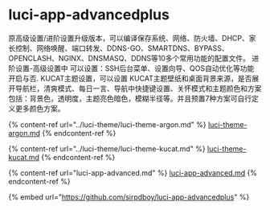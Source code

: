 # luci-app-advancedplus

原高级设置/进阶设置升级版本，可以编译保存系统、网络、防火墙、DHCP、家长控制、网络唤醒、端口转发、DDNS-GO、SMARTDNS、BYPASS、OPENCLASH、NGINX、DNSMASQ、DDNS等10多个常用功能的配置文件。
进阶设置-高级设置中 可以设置：SSH后台菜单、设置向导、QOS自动优化等功能 开启与否.
KUCAT主题设置，可以设置 KUCAT主题壁纸和桌面背景来源，是否展开导航栏，清爽模式、每日一言、导航中快捷键设置、关怀模式和主题颜色和方案包括：背景色，透明度，主题亮色暗色，模糊半径等。并且预置7种方案可自行定义更多颜色方案。

{% content-ref url="../luci-theme/luci-theme-argon.md" %}
[luci-theme-argon.md](../luci-theme/luci-theme-argon.md)
{% endcontent-ref %}

{% content-ref url="../luci-theme/luci-theme-kucat.md" %}
[luci-theme-kucat.md](../luci-theme/luci-theme-kucat.md)
{% endcontent-ref %}

{% content-ref url="luci-app-advanced.md" %}
[luci-app-advanced.md](luci-app-advanced.md)
{% endcontent-ref %}

{% embed url="https://github.com/sirpdboy/luci-app-advancedplus" %}
